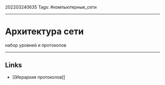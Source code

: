 202203240635
Tags: #компьютерные_сети

---

# Архитектура сети
набор уровней и протоколов

---
## Links
- [[Иерархия протоколов]]
